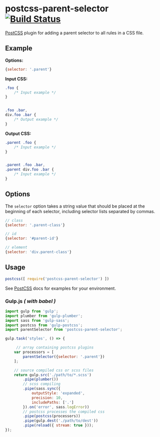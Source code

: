 # postcss-parent-selector [![Build Status][ci-img]][ci]

[PostCSS] plugin for adding a parent selector to all rules in a CSS file.

[PostCSS]: https://github.com/postcss/postcss
[ci-img]:  https://travis-ci.org/domwashburn/postcss-parent-selector.svg
[ci]:      https://travis-ci.org/domwashburn/postcss-parent-selector

## Example

**Options:**

```js
{selector: '.parent'}
```

**Input CSS:**

```css
.foo {
    /* Input example */
}


.foo .bar,
div.foo .bar {
    /* Output example */
}
```
**Output CSS:**

```css
.parent .foo {
    /* Input example */
}


.parent .foo .bar,
.parent div.foo .bar {
    /* Input example */
}
```
## Options
The `selector` option takes a string value that should be placed at the beginning of each selector, including selector lists separated by commas.

```js
// class
{selector: '.parent-class'}

// id
{selector: '#parent-id'}

// element
{selector: 'div.parent-class'}
```



## Usage
```js
postcss([ require('postcss-parent-selector') ])
```

See [PostCSS] docs for examples for your environment.

### Gulp.js _( with babel )_

```js
import gulp from 'gulp';
import plumber from 'gulp-plumber';
import sass from 'gulp-sass';
import postcss from 'gulp-postcss';
import parentSelector from 'postcss-parent-selector';

gulp.task('styles', () => {

     // array containing postcss plugins
    var processors = [
        parentSelector({selector: '.parent'})
    ];

    // source compiled css or scss files
    return gulp.src('./path/to/*.scss')
        .pipe(plumber())
        // scss compiling
        .pipe(sass.sync({
            outputStyle: 'expanded',
            precision: 10,
            includePaths: ['.']
        }).on('error', sass.logError))
        // postcss processes the compiled css
        .pipe(postcss(processors))
        .pipe(gulp.dest('./path/to/dest'))
        .pipe(reload({ stream: true }));
});
```
